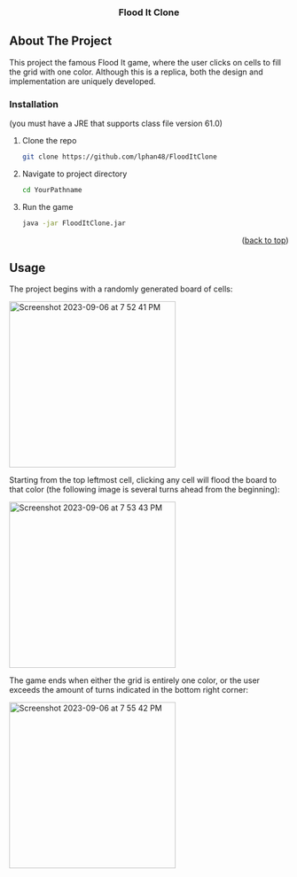 <h3 align="center">Flood It Clone</h3>

## About The Project

This project the famous Flood It game, where the user clicks on cells to fill the grid with one color. Although this is a replica, both the design and implementation are uniquely developed.

### Installation
(you must have a JRE that supports class file version 61.0)

1. Clone the repo
   ```sh
   git clone https://github.com/lphan48/FloodItClone
   ```
2. Navigate to project directory
   ```sh
   cd YourPathname
   ```
3. Run the game
   ```sh
   java -jar FloodItClone.jar
   ```

<p align="right">(<a href="#readme-top">back to top</a>)</p>

## Usage
The project begins with a randomly generated board of cells:

<img width="300" alt="Screenshot 2023-09-06 at 7 52 41 PM" src="https://github.com/lphan48/FloodItClone/assets/116211528/ea2a0644-5216-469e-ad2e-473fa326f327">




Starting from the top leftmost cell, clicking any cell will flood the board to that color (the following image is several turns ahead from the beginning):

<img width="300" alt="Screenshot 2023-09-06 at 7 53 43 PM" src="https://github.com/lphan48/FloodItClone/assets/116211528/8bddeea4-dd74-421b-ae1c-9c8bc9c8a91a">




The game ends when either the grid is entirely one color, or the user exceeds the amount of turns indicated in the bottom right corner:

<img width="300" alt="Screenshot 2023-09-06 at 7 55 42 PM" src="https://github.com/lphan48/FloodItClone/assets/116211528/9c19d917-8dda-4575-a63c-332d89b35534">



